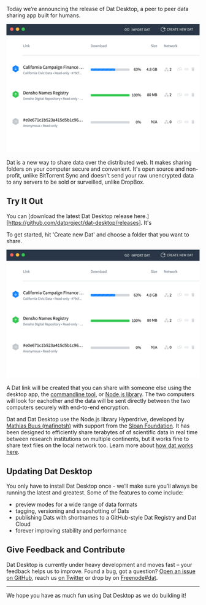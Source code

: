 Today we’re announcing the release of Dat Desktop, a peer to peer data sharing app built for humans.

![Screenshot of Dat Desktop](/public/img/screenshot-dat-desktop.png)

Dat is a new way to share data over the distributed web.
It makes sharing folders on your computer secure and convenient. It's open source and non-profit, unlike BitTorrent Sync and doesn't send your raw unencrypted data to any servers to be sold or surveilled, unlike DropBox.

## Try It Out

You can [download the latest Dat Desktop release here.][https://github.com/datproject/dat-desktop/releases]. It's

To get started, hit 'Create new Dat' and choose a folder that you want to share.

![Screenshot of Dat Desktop](/public/img/screenshot-dat-desktop.png)

A Dat link will be created that you can share with someone else using the desktop app, the [commandline tool](http://docs.datproject.org), or [Node.js library](http://github.com/datproject/dat-node). The two computers will look for eachother and the data will be sent directly between the two computers securely with end-to-end encryption.

Dat and Dat Desktop use the Node.js library Hyperdrive, developed by [Mathias Buus (mafinotsh)](http://github.com/mafintosh/hyperdrive) with support from the [Sloan Foundation](http://codeforscience.org). It has been designed to efficiently share terabytes of of scientific data in real time between research institutions on multiple continents, but it works fine to share text files on the local network too. Learn more about [how dat works here](https://docs.datproject.org/how-dat-works).

## Updating Dat Desktop

You only have to install Dat Desktop once - we’ll make sure you’ll always be running the latest and greatest. Some of the features to come include:

- preview modes for a wide range of data formats
- tagging, versioning and snapshotting of Dats
- publishing Dats with shortnames to a GitHub-style Dat Registry and Dat Cloud
- forever improving stability and performance

## Give Feedback and Contribute

Dat Desktop is currently under heavy development and moves fast – your feedback helps us to improve. Found a bug, got a question? [Open an issue on
GitHub][issues], reach us [on Twitter][twitter] or drop by on
[Freenode#dat](https://webchat.freenode.net/).

---

We hope you have as much fun using Dat Desktop as we do building it!

[download]: https://download.datproject.org
[source]: https://github.com/datproject/dat-desktop
[issues]: https://github.com/datproject/dat-desktop/issues
[twitter]: https://twitter.com/dat_project

